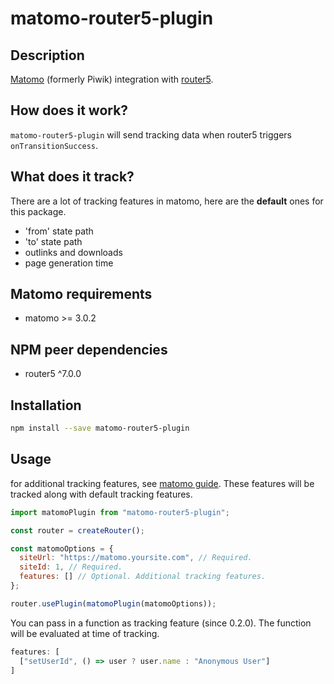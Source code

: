 # matomo-router5-plugin


## Description

[Matomo](https://matomo.org) (formerly Piwik) integration with [router5](https://router5.js.org).


## How does it work?

`matomo-router5-plugin` will send tracking data when router5 triggers `onTransitionSuccess`.


## What does it track?

There are a lot of tracking features in matomo, here are the **default** ones for this package.

- 'from' state path
- 'to' state path
- outlinks and downloads
- page generation time


## Matomo requirements

- matomo >= 3.0.2


## NPM peer dependencies

- router5 ^7.0.0


## Installation

```bash
npm install --save matomo-router5-plugin
```


## Usage

for additional tracking features, see [matomo guide](https://developer.matomo.org/guides/tracking-javascript-guide). These features will be tracked along with default tracking features.
```js
import matomoPlugin from "matomo-router5-plugin";

const router = createRouter();

const matomoOptions = {
  siteUrl: "https://matomo.yoursite.com", // Required.
  siteId: 1, // Required.
  features: [] // Optional. Additional tracking features.
};

router.usePlugin(matomoPlugin(matomoOptions));
```

You can pass in a function as tracking feature (since 0.2.0).
The function will be evaluated at time of tracking.

```js
features: [
  ["setUserId", () => user ? user.name : "Anonymous User"]
]
```